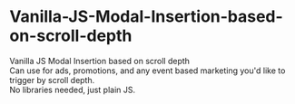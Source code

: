 # Vanilla-JS-Modal-Insertion-based-on-scroll-depth
Vanilla JS Modal Insertion based on scroll depth
<br>
Can use for ads, promotions, and any event based marketing you'd like to trigger by scroll depth.
<br>No libraries needed, just plain JS.
